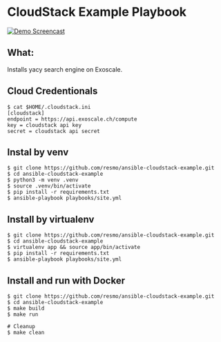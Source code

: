 # CloudStack Example Playbook

[![Demo Screencast](https://img.youtube.com/vi/cFC0dNvRaf4/1.jpg)](https://www.youtube.com/watch?v=cFC0dNvRaf4)

## What:
Installs yacy search engine on Exoscale.


## Cloud Credentionals
~~~
$ cat $HOME/.cloudstack.ini
[cloudstack]
endpoint = https://api.exoscale.ch/compute
key = cloudstack api key
secret = cloudstack api secret
~~~

## Instal by venv

~~~
$ git clone https://github.com/resmo/ansible-cloudstack-example.git
$ cd ansible-cloudstack-example
$ python3 -m venv .venv
$ source .venv/bin/activate
$ pip install -r requirements.txt
$ ansible-playbook playbooks/site.yml
~~~


## Install by virtualenv
~~~
$ git clone https://github.com/resmo/ansible-cloudstack-example.git
$ cd ansible-cloudstack-example
$ virtualenv app && source app/bin/activate
$ pip install -r requirements.txt
$ ansible-playbook playbooks/site.yml
~~~

## Install and run with Docker
~~~
$ git clone https://github.com/resmo/ansible-cloudstack-example.git
$ cd ansible-cloudstack-example
$ make build
$ make run

# Cleanup
$ make clean
~~~
